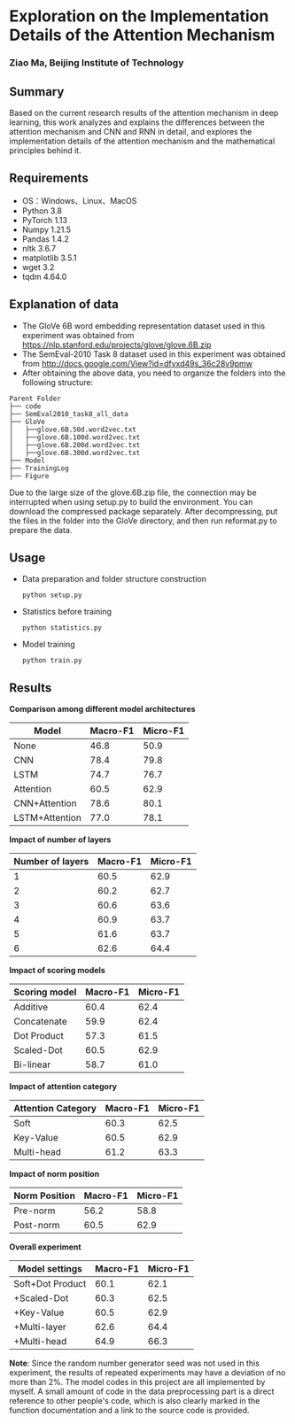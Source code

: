 # Exploration on the Implementation Details of the Attention Mechanism
### Ziao Ma, Beijing Institute of Technology
## Summary
Based on the current research results of the attention mechanism in deep learning, 
this work analyzes and explains the differences between the attention mechanism and CNN and RNN in detail, 
and explores the implementation details of the attention mechanism and the mathematical principles behind it.

## Requirements
* OS：Windows、Linux、MacOS
* Python 3.8
* PyTorch 1.13
* Numpy 1.21.5
* Pandas 1.4.2
* nltk 3.6.7
* matplotlib 3.5.1
* wget 3.2
* tqdm 4.64.0

## Explanation of data
* The GloVe 6B word embedding representation dataset used in this experiment was obtained from https://nlp.stanford.edu/projects/glove/glove.6B.zip
* The SemEval-2010 Task 8 dataset used in this experiment was obtained from http://docs.google.com/View?id=dfvxd49s_36c28v9pmw
* After obtaining the above data, you need to organize the folders into the following structure:
```plain
Parent Folder
├── code
├── SemEval2010_task8_all_data
├── GloVe
│   ├──glove.6B.50d.word2vec.txt
│   ├──glove.6B.100d.word2vec.txt
│   ├──glove.6B.200d.word2vec.txt
│   ├──glove.6B.300d.word2vec.txt
├── Model
├── TrainingLog
├── Figure
```
Due to the large size of the glove.6B.zip file, 
the connection may be interrupted when using setup.py to build the environment. 
You can download the compressed package separately. 
After decompressing, put the files in the folder into the GloVe directory, 
and then run reformat.py to prepare the data.

## Usage
* Data preparation and folder structure construction
  ```commandline
  python setup.py
  ```
* Statistics before training
  ```commandline
  python statistics.py
  ```
* Model training
  ```commandline
  python train.py
  ```

## Results
**Comparison among different model architectures**

| Model          | Macro-F1 | Micro-F1 |
|----------------|----------|----------|
| None           | 46.8     | 50.9     |
| CNN            | 78.4     | 79.8     |
| LSTM           | 74.7     | 76.7     |
| Attention      | 60.5     | 62.9     |
| CNN+Attention  | 78.6     | 80.1     |
| LSTM+Attention | 77.0     | 78.1     |

**Impact of number of layers**

| Number of layers | Macro-F1 | Micro-F1 |
|------------------|----------|----------|
| 1                | 60.5     | 62.9     |
| 2                | 60.2     | 62.7     |
| 3                | 60.6     | 63.6     |
| 4                | 60.9     | 63.7     |
| 5                | 61.6     | 63.7     |
| 6                | 62.6     | 64.4     |

**Impact of scoring models**

| Scoring model | Macro-F1 | Micro-F1 |
|---------------|----------|----------|
| Additive      | 60.4     | 62.4     |
| Concatenate   | 59.9     | 62.4     |    
| Dot Product   | 57.3     | 61.5     |   
| Scaled-Dot    | 60.5     | 62.9     |   
| Bi-linear     | 58.7     | 61.0     | 

**Impact of attention category**

| Attention Category | Macro-F1 | Micro-F1 |
|--------------------|----------|----------|
| Soft               | 60.3     | 62.5     |
| Key-Value          | 60.5     | 62.9     |
| Multi-head         | 61.2     | 63.3     |

**Impact of norm position**

| Norm Position | Macro-F1 | Micro-F1 |
|---------------|----------|----------|
| Pre-norm      | 56.2     | 58.8     |
| Post-norm     | 60.5     | 62.9     |

**Overall experiment**

| Model settings   | Macro-F1 | Micro-F1 |
|------------------|----------|----------|
| Soft+Dot Product | 60.1     | 62.1     |
| +Scaled-Dot      | 60.3     | 62.5     |
| +Key-Value       | 60.5     | 62.9     |
| +Multi-layer     | 62.6     | 64.4     |
| +Multi-head      | 64.9     | 66.3     |
**Note**: Since the random number generator seed was not used in this experiment, the results of repeated experiments may have a deviation of no more than 2%.
The model codes in this project are all implemented by myself. 
A small amount of code in the data preprocessing part is a direct reference to other people's code, which is also clearly marked in the function documentation and a link to the source code is provided.
